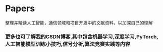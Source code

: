 # Papers
整理并精读人工智能，通信领域和项目开发中的文献资料，以加深自己的理解

### 更多也可了解<a href='https://blog.csdn.net/Vectorln?type=blog'>我的CSDN博客</a>,其中包含机器学习,深度学习,PyTorch,人工智能模型训练小技巧,信号分析,算法竞赛实践等内容
